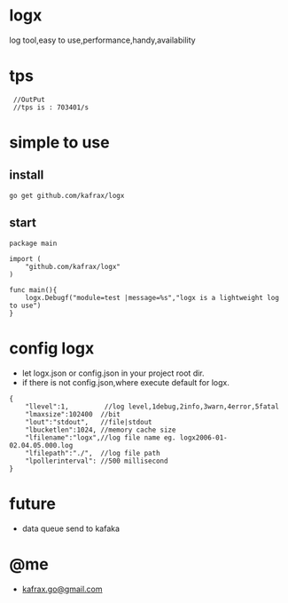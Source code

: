 # logx
 log tool,easy to use,performance,handy,availability

# tps
```
 //OutPut
 //tps is : 703401/s
```
# simple to use
## install

```
go get github.com/kafrax/logx
```
## start
```
package main

import (
    "github.com/kafrax/logx"
)

func main(){
    logx.Debugf("module=test |message=%s","logx is a lightweight log to use")
}

```

# config logx
- let logx.json  or config.json in your project root dir.
- if there is not config.json,where execute default for logx.
```
{
    "llevel":1,         //log level,1debug,2info,3warn,4error,5fatal
    "lmaxsize":102400  //bit
    "lout":"stdout",   //file|stdout
    "lbucketlen":1024, //memory cache size
    "lfilename":"logx",//log file name eg. logx2006-01-02.04.05.000.log
    "lfilepath":"./",  //log file path
    "lpollerinterval": //500 millisecond
}
```

# future
 - data queue send to kafaka

# @me
 - kafrax.go@gmail.com
